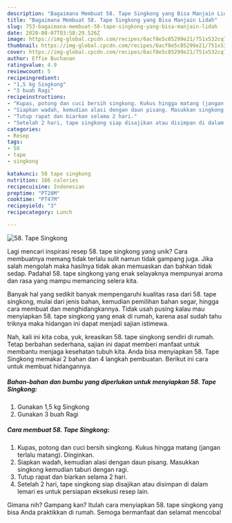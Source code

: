 ```yaml
---
description: "Bagaimana Membuat 58. Tape Singkong yang Bisa Manjain Lidah"
title: "Bagaimana Membuat 58. Tape Singkong yang Bisa Manjain Lidah"
slug: 753-bagaimana-membuat-58-tape-singkong-yang-bisa-manjain-lidah
date: 2020-08-07T03:58:29.526Z
image: https://img-global.cpcdn.com/recipes/6acf8e5c05299e21/751x532cq70/58-tape-singkong-foto-resep-utama.jpg
thumbnail: https://img-global.cpcdn.com/recipes/6acf8e5c05299e21/751x532cq70/58-tape-singkong-foto-resep-utama.jpg
cover: https://img-global.cpcdn.com/recipes/6acf8e5c05299e21/751x532cq70/58-tape-singkong-foto-resep-utama.jpg
author: Effie Buchanan
ratingvalue: 4.9
reviewcount: 5
recipeingredient:
- "1,5 kg Singkong"
- "3 buah Ragi"
recipeinstructions:
- "Kupas, potong dan cuci bersih singkong. Kukus hingga matang (jangan terlalu matang). Dinginkan."
- "Siapkan wadah, kemudian alasi dengan daun pisang. Masukkan singkong kemudian taburi dengan ragi."
- "Tutup rapat dan biarkan selama 2 hari."
- "Setelah 2 hari, tape singkong siap disajikan atau disimpan di dalam lemari es untuk persiapan eksekusi resep lain."
categories:
- Resep
tags:
- 58
- tape
- singkong

katakunci: 58 tape singkong 
nutrition: 166 calories
recipecuisine: Indonesian
preptime: "PT28M"
cooktime: "PT47M"
recipeyield: "3"
recipecategory: Lunch

---
```



![58. Tape Singkong](https://img-global.cpcdn.com/recipes/6acf8e5c05299e21/751x532cq70/58-tape-singkong-foto-resep-utama.jpg)

Lagi mencari inspirasi resep 58. tape singkong yang unik? Cara membuatnya memang tidak terlalu sulit namun tidak gampang juga. Jika salah mengolah maka hasilnya tidak akan memuaskan dan bahkan tidak sedap. Padahal 58. tape singkong yang enak selayaknya mempunyai aroma dan rasa yang mampu memancing selera kita.

Banyak hal yang sedikit banyak mempengaruhi kualitas rasa dari 58. tape singkong, mulai dari jenis bahan, kemudian pemilihan bahan segar, hingga cara membuat dan menghidangkannya. Tidak usah pusing kalau mau menyiapkan 58. tape singkong yang enak di rumah, karena asal sudah tahu triknya maka hidangan ini dapat menjadi sajian istimewa.




Nah, kali ini kita coba, yuk, kreasikan 58. tape singkong sendiri di rumah. Tetap berbahan sederhana, sajian ini dapat memberi manfaat untuk membantu menjaga kesehatan tubuh kita. Anda bisa menyiapkan 58. Tape Singkong memakai 2 bahan dan 4 langkah pembuatan. Berikut ini cara untuk membuat hidangannya.

<!--inarticleads1-->

##### Bahan-bahan dan bumbu yang diperlukan untuk menyiapkan 58. Tape Singkong:

1. Gunakan 1,5 kg Singkong
1. Gunakan 3 buah Ragi




<!--inarticleads2-->

##### Cara membuat 58. Tape Singkong:

1. Kupas, potong dan cuci bersih singkong. Kukus hingga matang (jangan terlalu matang). Dinginkan.
1. Siapkan wadah, kemudian alasi dengan daun pisang. Masukkan singkong kemudian taburi dengan ragi.
1. Tutup rapat dan biarkan selama 2 hari.
1. Setelah 2 hari, tape singkong siap disajikan atau disimpan di dalam lemari es untuk persiapan eksekusi resep lain.




Gimana nih? Gampang kan? Itulah cara menyiapkan 58. tape singkong yang bisa Anda praktikkan di rumah. Semoga bermanfaat dan selamat mencoba!
